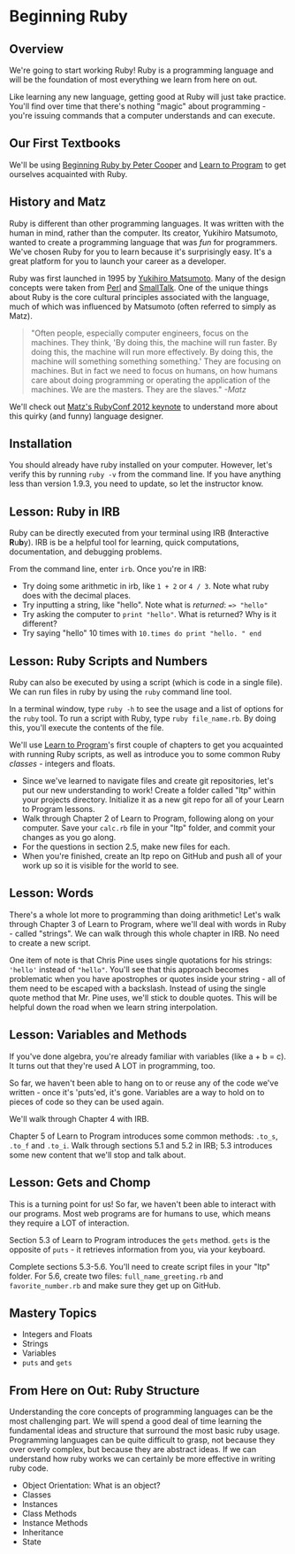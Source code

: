 # Beginning Ruby

## Overview
We're going to start working Ruby! Ruby is a programming language and will be the foundation of most everything we learn from here on out. 

Like learning any new language, getting good at Ruby will just take practice. You'll find over time that there's nothing "magic" about programming - you're issuing commands that a computer understands and can execute. 

## Our First Textbooks
We'll be using [Beginning Ruby by Peter Cooper](http://beginningruby.org/) and [Learn to Program](http://pine.fm/LearnToProgram/) to get ourselves acquainted with Ruby. 

## History and Matz
Ruby is different than other programming languages. It was written with the human in mind, rather than the computer. Its creator, Yukihiro Matsumoto, wanted to create a programming language that was *fun* for programmers. We've chosen Ruby for you to learn because it's surprisingly easy. It's a great platform for you to launch your career as a developer. 

Ruby was first launched in 1995 by [Yukihiro Matsumoto](http://en.wikipedia.org/wiki/Yukihiro_Matsumoto "Yukihiro Matsumoto - Wikipedia, the free encyclopedia"). Many of the design concepts were taken from [Perl](http://en.wikipedia.org/wiki/Perl) and [SmallTalk](http://en.wikipedia.org/wiki/Smalltalk). One of the unique things about Ruby is the core cultural principles associated with the language, much of which was influenced by Matsumoto (often referred to simply as Matz). 

>"Often people, especially computer engineers, focus on the machines. They think, 'By doing this, the machine will run faster. By doing this, the machine will run more effectively. By doing this, the machine will something something something.' They are focusing on machines. But in fact we need to focus on humans, on how humans care about doing programming or operating the application of the machines. We are the masters. They are the slaves." *-Matz*

We'll check out [Matz's RubyConf 2012 keynote](http://www.youtube.com/watch?v=hgs_fVfsduA) to understand more about this quirky (and funny) language designer. 

## Installation
You should already have ruby installed on your computer. However, let's verify this by running `ruby -v` from the command line. If you have anything less than version 1.9.3, you need to update, so let the instructor know. 

## Lesson: Ruby in IRB
Ruby can be directly executed from your terminal using IRB (**I**nteractive **R**u**b**y). IRB is be a helpful tool for learning, quick computations, documentation, and debugging problems.

From the command line, enter `irb`. Once you're in IRB:

* Try doing some arithmetic in irb, like `1 + 2` or `4 / 3`. Note what ruby does with the decimal places.
* Try inputting a string, like "hello". Note what is *returned*: `=> "hello"`
* Try asking the computer to `print "hello"`. What is returned? Why is it different?
* Try saying "hello" 10 times with `10.times do print "hello. " end`

## Lesson: Ruby Scripts and Numbers
Ruby can also be executed by using a script (which is code in a single file). We can run files in ruby by using the `ruby` command line tool. 

In a terminal window, type `ruby -h` to see the usage and a list of options for the `ruby` tool. To run a script with Ruby, type `ruby file_name.rb`. By doing this, you'll  execute the contents of the file.

We'll use [Learn to Program](http://pine.fm/LearnToProgram/)'s first couple of chapters to get you acquainted with running Ruby scripts, as well as introduce you to some common Ruby *classes* - integers and floats.  

* Since we've learned to navigate files and create git repositories, let's put our new understanding to work! Create a folder called "ltp" within your projects directory. Initialize it as a new git repo for all of your Learn to Program lessons. 
* Walk through Chapter 2 of Learn to Program, following along on your computer. Save your `calc.rb` file in your "ltp" folder, and commit your changes as you go along. 
* For the questions in section 2.5, make new files for each. 
* When you're finished, create an ltp repo on GitHub and push all of your work up so it is visible for the world to see.

## Lesson: Words
There's a whole lot more to programming than doing arithmetic! Let's walk through Chapter 3 of Learn to Program, where we'll deal with words in Ruby - called "strings". We can walk through this whole chapter in IRB. No need to create a new script.

One item of note is that Chris Pine uses single quotations for his strings: `'hello'` instead of `"hello"`. You'll see that this approach becomes problematic when you have apostrophes or quotes inside your string - all of them need to be escaped with a backslash. Instead of using the single quote method that Mr. Pine uses, we'll stick to double quotes. This will be helpful down the road when we learn string interpolation. 

## Lesson: Variables and Methods
If you've done algebra, you're already familiar with variables (like a + b = c). It turns out that they're used A LOT in programming, too.

So far, we haven't been able to hang on to or reuse any of the code we've written - once it's 'puts'ed, it's gone. Variables are a way to hold on to pieces of code so they can be used again.

We'll walk through Chapter 4 with IRB. 

Chapter 5 of Learn to Program introduces some common methods: `.to_s`, `.to_f` and `.to_i`. Walk through sections 5.1 and 5.2 in IRB; 5.3 introduces some new content that we'll stop and talk about.

## Lesson: Gets and Chomp
This is a turning point for us! So far, we haven't been able to interact with our programs. Most web programs are for humans to use, which means they require a LOT of interaction. 

Section 5.3 of Learn to Program introduces the `gets` method. `gets` is the opposite of `puts` - it retrieves information from you, via your keyboard. 

Complete sections 5.3-5.6. You'll need to create script files in your "ltp" folder. For 5.6, create two files: `full_name_greeting.rb` and `favorite_number.rb` and make sure they get up on GitHub.

## Mastery Topics  
* Integers and Floats
* Strings
* Variables
* `puts` and `gets`

## From Here on Out: Ruby Structure
Understanding the core concepts of programming languages can be the most challenging part. We will spend a good deal of time learning the fundamental ideas and structure that surround the most basic ruby usage. Programming languages can be quite difficult to grasp, not because they over overly complex, but because they are abstract ideas. If we can understand how ruby works we can certainly be more effective in writing ruby code. 

- Object Orientation: What is an object?
- Classes
- Instances
- Class Methods
- Instance Methods
- Inheritance
- State 
